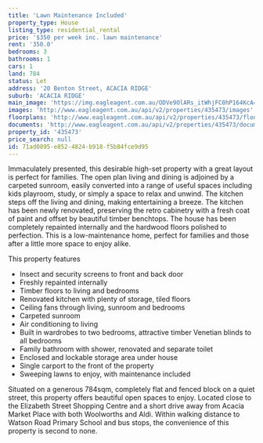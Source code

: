 ```yaml
---
title: 'Lawn Maintenance Included'
property_type: House
listing_type: residential_rental
price: '$350 per week inc. lawn maintenance'
rent: '350.0'
bedrooms: 3
bathrooms: 1
cars: 1
land: 784
status: Let
address: '20 Benton Street, ACACIA RIDGE'
suburb: 'ACACIA RIDGE'
main_image: 'https://img.eagleagent.com.au/ODVe9OlARs_itWhjFC0hP164KcA=/1280x854/smart/https://s3-us-west-2.amazonaws.com/eagleagent-orig/images/6824718/420983586-image-M.jpg'
images: 'http://www.eagleagent.com.au/api/v2/properties/435473/images'
floorplans: 'http://www.eagleagent.com.au/api/v2/properties/435473/floorplans'
documents: 'http://www.eagleagent.com.au/api/v2/properties/435473/documents'
property_id: '435473'
price_search: null
id: 71ad0895-e852-4824-b918-f5b84fce9d95
---
```

Immaculately presented, this desirable high-set property with a great layout is perfect for families. The open plan living and dining is adjoined by a carpeted sunroom, easily converted into a range of useful spaces including kids playroom, study, or simply a space to relax and unwind. The kitchen steps off the living and dining, making entertaining a breeze. The kitchen has been newly renovated, preserving the retro cabinetry with a fresh coat of paint and offset by beautiful timber benchtops. The house has been completely repainted internally and the hardwood floors polished to perfection. This is a low-maintenance home, perfect for families and those after a little more space to enjoy alike.

This property features

*  Insect and security screens to front and back door
*  Freshly repainted internally
*  Timber floors to living and bedrooms
*  Renovated kitchen with plenty of storage, tiled floors
*  Ceiling fans through living, sunroom and bedrooms
*  Carpeted sunroom
*  Air conditioning to living
*  Built in wardrobes to two bedrooms, attractive timber Venetian blinds to all bedrooms
*  Family bathroom with shower, renovated and separate toilet
*  Enclosed and lockable storage area under house
*  Single carport to the front of the property
*  Sweeping lawns to enjoy, with maintenance included

Situated on a generous 784sqm, completely flat and fenced block on a quiet street, this property offers beautiful open spaces to enjoy. Located close to the Elizabeth Street Shopping Centre and a short drive away from Acacia Market Place with both Woolworths and Aldi. Within walking distance to Watson Road Primary School and bus stops, the convenience of this property is second to none.